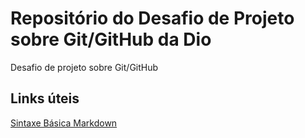 # Repositório do Desafio de Projeto sobre Git/GitHub da Dio
Desafio de projeto sobre Git/GitHub
## Links úteis
[Sintaxe Básica Markdown](https://www.markdownguide.org/basic-syntax/)
